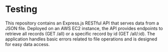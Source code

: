 # Testing
This repository contains an Express.js RESTful API that serves data from a JSON file. Deployed on an AWS EC2 instance, the API provides endpoints to retrieve all records (GET /all) or a specific record by id (GET /all/:id). The application handles basic errors related to file operations and is designed for easy data access. 
